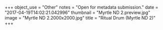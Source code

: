 +++
object_use = "Other"
notes = "Open for metadata submission."
date = "2017-04-19T14:02:21.042996"
thumbnail = "Myrtle ND 2.preview.jpg"
image = "Myrtle ND 2.2000x2000.jpg"
title = "Ritual Drum (Myrtle ND 2)"
+++
